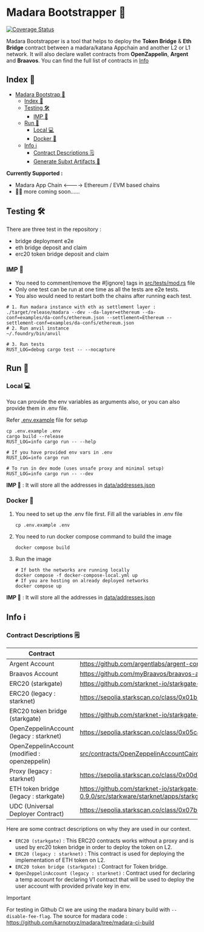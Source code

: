 # Madara Bootstrapper 👾

[![Coverage Status](https://coveralls.io/repos/github/madara-alliance/madara-bootstrapper/badge.svg?branch=main)](https://coveralls.io/github/madara-alliance/madara-bootstrapper?branch=main)

Madara Bootstrapper is a tool that helps to deploy the **Token Bridge** & **Eth Bridge** contract
between a madara/katana Appchain and another L2 or L1 network. It will also declare wallet
contracts from **OpenZappelin**, **Argent** and **Braavos**. You can find the full list of contracts
in [Info](#info-ℹ)

## Index 📇

- [Madara Bootstrap 👾](#madara-bootstrap-)
  - [Index 📇](#index-)
  - [Testing 🛠️](#testing-)
    - [IMP 🚨](#imp-)
  - [Run 🚀](#run-)
    - [Local 💻](#local-)
    - [Docker 🐳](#docker-)
  - [Info ℹ️](#info-ℹ)
    - [Contract Descriptions 🗒️](#contract-descriptions-)
    - [Generate Subxt Artifacts 🔨](#to-generate-the-madara-subxt-artifacts-)

**Currently Supported :**

- Madara App Chain <----> Ethereum / EVM based chains
- 👷🏼 more coming soon......

## Testing 🛠️

There are three test in the repository :

- bridge deployment e2e
- eth bridge deposit and claim
- erc20 token bridge deposit and claim

### IMP 🚨

- You need to comment/remove the #[ignore] tags in [src/tests/mod.rs](src/tests/mod.rs) file
- Only one test can be run at one time as all the tests are e2e tests.
- You also would need to restart both the chains after running each test.

```shell
# 1. Run madara instance with eth as settlement layer :
./target/release/madara --dev --da-layer=ethereum --da-conf=examples/da-confs/ethereum.json --settlement=Ethereum --settlement-conf=examples/da-confs/ethereum.json
# 2. Run anvil instance
~/.foundry/bin/anvil

# 3. Run tests
RUST_LOG=debug cargo test -- --nocapture
```

## Run 🚀

### Local 💻

You can provide the env variables as arguments also, or you can also provide them in .env file.

Refer [.env.example](.env.example) file for setup

```shell
cp .env.example .env
cargo build --release
RUST_LOG=info cargo run -- --help

# If you have provided env vars in .env
RUST_LOG=info cargo run

# To run in dev mode (uses unsafe proxy and minimal setup)
RUST_LOG=info cargo run -- --dev
```

**IMP 🚨** : It will store all the addresses in [data/addresses.json](data/addresses.json)

### Docker 🐳

1. You need to set up the .env file first. Fill all the variables in .env file

   ```shell
   cp .env.example .env
   ```

2. You need to run docker compose command to build the image

   ```shell
   docker compose build
   ```

3. Run the image

   ```shell
   # If both the networks are running locally
   docker compose -f docker-compose-local.yml up
   # If you are hosting on already deployed networks
   docker compose up
   ```

**IMP 🚨** : It will store all the addresses in [data/addresses.json](data/addresses.json)

## Info ℹ️

### Contract Descriptions 🗒️

| Contract                                      | Source Link                                                                                                                                 | Local Path                                                                                                       |
| --------------------------------------------- | ------------------------------------------------------------------------------------------------------------------------------------------- | ---------------------------------------------------------------------------------------------------------------- |
| Argent Account                                | <https://github.com/argentlabs/argent-contracts-starknet>                                                                                   | [src/contracts/ArgentAccount.sierra.json](./src/contracts/ArgentAccount.sierra.json)                             |
| Braavos Account                               | <https://github.com/myBraavos/braavos-account-cairo>                                                                                        | [src/contracts/BraavosAccount.sierra.json](./src/contracts/BraavosAccount.sierra.json)                           |
| ERC20 (starkgate)                             | <https://github.com/starknet-io/starkgate-contracts/blob/cairo-1/src/cairo/strk/erc20_lockable.cairo>                                       | [src/contracts/erc20.sierra.json](./src/contracts/erc20.sierra.json)                                             |
| ERC20 (legacy : starknet)                     | <https://sepolia.starkscan.co/class/0x01b661756bf7d16210fc611626e1af4569baa1781ffc964bd018f4585ae241c1>                                     | [src/contracts/erc20.json](./src/contracts/erc20.json)                                                           |
| ERC20 token bridge (starkgate)                | <https://github.com/starknet-io/starkgate-contracts/blob/cairo-1/src/cairo/token_bridge.cairo>                                              | [src/contracts/token_bridge.sierra.json](./src/contracts/token_bridge.sierra.json)                               |
| OpenZeppelinAccount (legacy : starknet)       | <https://sepolia.starkscan.co/class/0x05c478ee27f2112411f86f207605b2e2c58cdb647bac0df27f660ef2252359c6>                                     | [src/contracts/OpenZeppelinAccount.json](./src/contracts/OpenZeppelinAccount.json)                               |
| OpenZeppelinAccount (modified : openzeppelin) | [src/contracts/OpenZeppelinAccountCairoOne.sierra.json](src/contracts/OpenZeppelinAccountCairoOne.sierra.json)                              | [src/contracts/OpenZeppelinAccountCairoOne.sierra.json](./src/contracts/OpenZeppelinAccountCairoOne.sierra.json) |
| Proxy (legacy : starknet)                     | <https://sepolia.starkscan.co/class/0x00d0e183745e9dae3e4e78a8ffedcce0903fc4900beace4e0abf192d4c202da3>                                     | [src/contracts/proxy_legacy.json](./src/contracts/proxy_legacy.json)                                             |
| ETH token bridge (legacy : starkgate)         | <https://github.com/starknet-io/starkgate-contracts/blob/update-cairo-0.9.0/src/starkware/starknet/apps/starkgate/cairo/token_bridge.cairo> | [src/contracts/legacy_token_bridge.json](./src/contracts/legacy_token_bridge.json)                               |
| UDC (Universal Deployer Contract)             | <https://sepolia.starkscan.co/class/0x07b3e05f48f0c69e4a65ce5e076a66271a527aff2c34ce1083ec6e1526997a69>                                     | [src/contracts/udc.json](./src/contracts/udc.json)                                                               |

Here are some contract descriptions on why they are used
in our context.

- `ERC20 (starkgate)` : This ERC20 contracts works without a proxy and is used by erc20 token bridge in
  order to deploy the token on L2.
- `ERC20 (legacy : starknet)` : This contract is used for deploying the implementation of ETH token on L2.
- `ERC20 token bridge (starkgate)` : Contract for Token bridge.
- `OpenZeppelinAccount (legacy : starknet)` : Contract used for declaring a temp account for declaring V1
  contract that will be used to deploy the user account with provided private key in env.

> [!IMPORTANT]
> For testing in Github CI we are using the madara binary build with
> `--disable-fee-flag`. The source for madara code :
> <https://github.com/karnotxyz/madara/tree/madara-ci-build>
